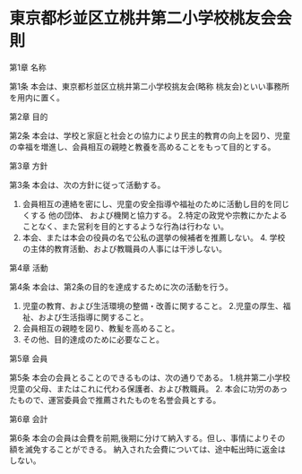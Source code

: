 # 東京都杉並区立桃井第二小学校桃友会会則



第1章 名称

第1条 本会は、東京都杉並区立桃井第二小学校挑友会(略称 桃友会)といい事務所を用内に置く。


第2章 目的

第2条 本会は、学校と家庭と社会との協力により民主的教育の向上を図り、児童の幸福を増進し、会員相互の親睦と教養を高めることをもって目的とする。


第3章 方針

第3条 本会は、次の方針に従って活動する。

1. 会員相互の連絡を密にし、児童の安全指導や福祉のために活動し目的を同じくする
他の団体、
および機関と協力する。 
2.特定の政党や宗教にかたよることなく、また営利を目的とするような行為は行わな
い。
3. 本会、または本会の役員の名で公私の選挙の候補者を推薦しない。 4. 学校の主体的教育活動、および教職員の人事には干渉しない。


第4章 活動

第4条 本会は、第2条の目的を達成するために次の活動を行う。

1. 児童の教育、および生活環境の整備・改善に関すること。 
2.児童の厚生、福祉、および生活指導に関すること。 
3. 会員相互の親睦を図り、教髪を高めること。 
4. その他、目的達成のために必要なこと。

第5章 会員

第5条 本会の会員とることのできるものは、次の通りである。 1.桃井第二小学校児童の父母、またはこれに代わる保護者、および教職員。 2. 本会に功労のあったもので、運営委員会で推薦されたものを名誉会員とする。


第6章 会計

第6条 本会の会員は会費を前期,後期に分けて納入する。但し、事情によりその額を滅免することができる。 納入された会費については、途中転出時に返金はしない。


